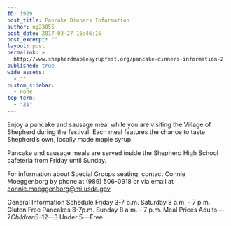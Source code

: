 ```yaml
---
ID: 1929
post_title: Pancake Dinners Information
author: ng23055
post_date: 2017-03-27 16:46:16
post_excerpt: ""
layout: post
permalink: >
  http://www.shepherdmaplesyrupfest.org/pancake-dinners-information-2
published: true
wide_assets:
  - ""
custom_sidebar:
  - none
top_term:
  - "21"
---
```

Enjoy a pancake and sausage meal while you are visiting the Village of Shepherd during the festival. Each meal features the chance to taste Shepherd’s own, locally made maple syrup.

Pancake and sausage meals are served inside the Shepherd High School cafeteria from Friday until Sunday.

For information about Special Groups seating, contact Connie Moeggenborg by phone at (989) 506-0918 or via email at connie.moeggenborg@mi.usda.gov

General Information
Schedule
Friday
3-7 p.m.
Saturday
8 a.m. - 7 p.m.
Gluten Free Pancakes
3-7p.m.
Sunday
8 a.m. - 7 p.m.
Meal Prices
Adults — $7
Children 5–12 — $3
Under 5 — Free